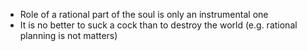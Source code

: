 - Role of a rational part of the soul is only an instrumental one
- It is no better to suck a cock than to destroy the world (e.g. rational planning is not matters)